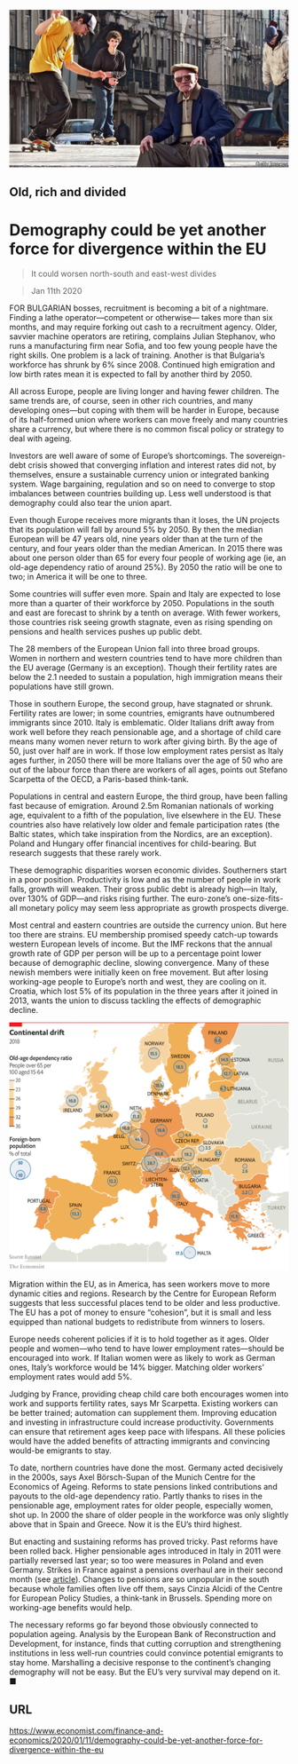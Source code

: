 ![](./images/20200111_FNP004.jpg)

## Old, rich and divided

# Demography could be yet another force for divergence within the EU

> It could worsen north-south and east-west divides

> Jan 11th 2020

FOR BULGARIAN bosses, recruitment is becoming a bit of a nightmare. Finding a lathe operator—competent or otherwise— takes more than six months, and may require forking out cash to a recruitment agency. Older, savvier machine operators are retiring, complains Julian Stephanov, who runs a manufacturing firm near Sofia, and too few young people have the right skills. One problem is a lack of training. Another is that Bulgaria’s workforce has shrunk by 6% since 2008. Continued high emigration and low birth rates mean it is expected to fall by another third by 2050.

All across Europe, people are living longer and having fewer children. The same trends are, of course, seen in other rich countries, and many developing ones—but coping with them will be harder in Europe, because of its half-formed union where workers can move freely and many countries share a currency, but where there is no common fiscal policy or strategy to deal with ageing.

Investors are well aware of some of Europe’s shortcomings. The sovereign-debt crisis showed that converging inflation and interest rates did not, by themselves, ensure a sustainable currency union or integrated banking system. Wage bargaining, regulation and so on need to converge to stop imbalances between countries building up. Less well understood is that demography could also tear the union apart.

Even though Europe receives more migrants than it loses, the UN projects that its population will fall by around 5% by 2050. By then the median European will be 47 years old, nine years older than at the turn of the century, and four years older than the median American. In 2015 there was about one person older than 65 for every four people of working age (ie, an old-age dependency ratio of around 25%). By 2050 the ratio will be one to two; in America it will be one to three.

Some countries will suffer even more. Spain and Italy are expected to lose more than a quarter of their workforce by 2050. Populations in the south and east are forecast to shrink by a tenth on average. With fewer workers, those countries risk seeing growth stagnate, even as rising spending on pensions and health services pushes up public debt.

The 28 members of the European Union fall into three broad groups. Women in northern and western countries tend to have more children than the EU average (Germany is an exception). Though their fertility rates are below the 2.1 needed to sustain a population, high immigration means their populations have still grown.

Those in southern Europe, the second group, have stagnated or shrunk. Fertility rates are lower; in some countries, emigrants have outnumbered immigrants since 2010. Italy is emblematic. Older Italians drift away from work well before they reach pensionable age, and a shortage of child care means many women never return to work after giving birth. By the age of 50, just over half are in work. If those low employment rates persist as Italy ages further, in 2050 there will be more Italians over the age of 50 who are out of the labour force than there are workers of all ages, points out Stefano Scarpetta of the OECD, a Paris-based think-tank.

Populations in central and eastern Europe, the third group, have been falling fast because of emigration. Around 2.5m Romanian nationals of working age, equivalent to a fifth of the population, live elsewhere in the EU. These countries also have relatively low older and female participation rates (the Baltic states, which take inspiration from the Nordics, are an exception). Poland and Hungary offer financial incentives for child-bearing. But research suggests that these rarely work.

These demographic disparities worsen economic divides. Southerners start in a poor position. Productivity is low and as the number of people in work falls, growth will weaken. Their gross public debt is already high—in Italy, over 130% of GDP—and risks rising further. The euro-zone’s one-size-fits-all monetary policy may seem less appropriate as growth prospects diverge.

Most central and eastern countries are outside the currency union. But here too there are strains. EU membership promised speedy catch-up towards western European levels of income. But the IMF reckons that the annual growth rate of GDP per person will be up to a percentage point lower because of demographic decline, slowing convergence. Many of these newish members were initially keen on free movement. But after losing working-age people to Europe’s north and west, they are cooling on it. Croatia, which lost 5% of its population in the three years after it joined in 2013, wants the union to discuss tackling the effects of demographic decline.

![](./images/20200111_FNM913.png)

Migration within the EU, as in America, has seen workers move to more dynamic cities and regions. Research by the Centre for European Reform suggests that less successful places tend to be older and less productive. The EU has a pot of money to ensure “cohesion”, but it is small and less equipped than national budgets to redistribute from winners to losers.

Europe needs coherent policies if it is to hold together as it ages. Older people and women—who tend to have lower employment rates—should be encouraged into work. If Italian women were as likely to work as German ones, Italy’s workforce would be 14% bigger. Matching older workers’ employment rates would add 5%.

Judging by France, providing cheap child care both encourages women into work and supports fertility rates, says Mr Scarpetta. Existing workers can be better trained; automation can supplement them. Improving education and investing in infrastructure could increase productivity. Governments can ensure that retirement ages keep pace with lifespans. All these policies would have the added benefits of attracting immigrants and convincing would-be emigrants to stay.

To date, northern countries have done the most. Germany acted decisively in the 2000s, says Axel Börsch-Supan of the Munich Centre for the Economics of Ageing. Reforms to state pensions linked contributions and payouts to the old-age dependency ratio. Partly thanks to rises in the pensionable age, employment rates for older people, especially women, shot up. In 2000 the share of older people in the workforce was only slightly above that in Spain and Greece. Now it is the EU’s third highest.

But enacting and sustaining reforms has proved tricky. Past reforms have been rolled back. Higher pensionable ages introduced in Italy in 2011 were partially reversed last year; so too were measures in Poland and even Germany. Strikes in France against a pensions overhaul are in their second month (see [article](https://www.economist.com//europe/2020/01/09/big-protests-in-paris-are-emmanuel-macrons-severest-test-yet)). Changes to pensions are so unpopular in the south because whole families often live off them, says Cinzia Alcidi of the Centre for European Policy Studies, a think-tank in Brussels. Spending more on working-age benefits would help.

The necessary reforms go far beyond those obviously connected to population ageing. Analysis by the European Bank of Reconstruction and Development, for instance, finds that cutting corruption and strengthening institutions in less well-run countries could convince potential emigrants to stay home. Marshalling a decisive response to the continent’s changing demography will not be easy. But the EU’s very survival may depend on it. ■

## URL

https://www.economist.com/finance-and-economics/2020/01/11/demography-could-be-yet-another-force-for-divergence-within-the-eu

